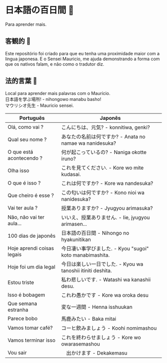# 日本語の百日間 :japanese_castle:

Para aprender mais.

## 客観的 :japanese_ogre:

Este repositório foi criado para que eu tenha uma proximidade maior com a lingua japonesa. E o Sensei Mauricio, me ajuda demonstrando a forma com que os nativos falam, e não como o tradutor diz.

## 法的言葉 :barber:

Local para aprender mais palavras com o Maurício.  
日本語を学ぶ場所! - nihongowo manabu basho!  
マウリシオ先生 - Mauricio sensei.

| Português | Japonês |
|-----------|---------|
| Olá, como vai ? | こんにちは、元気? - konnitiwa, genki? |
| Qual seu nome ? | あなたの名前は何ですか? - Anata no namae wa nanidesuka? |
| O que está acontecendo ? | 何が起こっているの? - Naniga okotte iruno? |
| Olha isso | これを見てください. - Kore wo mite kudasai. |
| O que é isso ? | これは何ですか? - Kore wa nandesuka? |
| Que cheiro é esse ? | この匂いは何ですか? - Kono nioi wa nanidesuka? |
| Vai ter aula ? | 授業ありますか? - Jyugyou arimasuka? |
| Não, não vai ter aula...| いいえ、授業ありません. - Iie, jyugyou arimasen... |
| 100 dias de japonês | 日本語の百日間 - Nihongo no hyakunitikan |
| Hoje aprendi coisas legais | 今日凄い事学びました. - Kyou "sugoi" koto manabimashita. |
| Hoje foi um dia legal | 今日は楽しい一日でした. - Kyou wa tanoshii itiniti deshita. |
| Estou triste | 私わ悲しいです. - Watashi wa kanashii desu. |
| Isso é bobagem | これわ愚かです - Kore wa oroka desu | 
| Que semana estranha | 変な一週間 - Henna isshuukan |
| Parece bobo | 馬鹿みたい - Baka mitai |
| Vamos tomar café? | コーヒ飲みましょう - Koohi nomimashou |
| Vamos terminar isso | これを終わらせましょう - Kore wo owarasemashou |
| Vou sair |　出かけます - Dekakemasu | 
